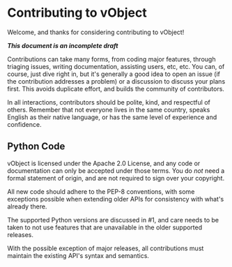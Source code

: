 Contributing to vObject
=======================

Welcome, and thanks for considering contributing to vObject!

**_This document is an incomplete draft_**

Contributions can take many forms, from coding major features, through
triaging issues, writing documentation, assisting users, etc, etc.   You
can, of course, just dive right in, but it's generally a good idea to
open an issue (if the contribution addresses a problem) or a discussion
to discuss your plans first.  This avoids duplicate effort, and builds
the community of contributors.

In all interactions, contributors should be polite, kind, and respectful
of others.  Remember that not everyone lives in the same country, speaks
English as their native language, or has the same level of experience and
confidence.

Python Code
-----------
vObject is licensed under the Apache 2.0 License, and any code or
documentation can only be accepted under those terms.  You do _not_ need
a formal statement of origin, and are not required to sign over your
copyright.

All new code should adhere to the PEP-8 conventions, with some exceptions
possible when extending older APIs for consistency with what's already
there.

The supported Python versions are discussed in #1, and care needs to be
taken to not use features that are unavailable in the older supported
releases.

With the possible exception of major releases, all contributions must
maintain the existing API's syntax and semantics.  

